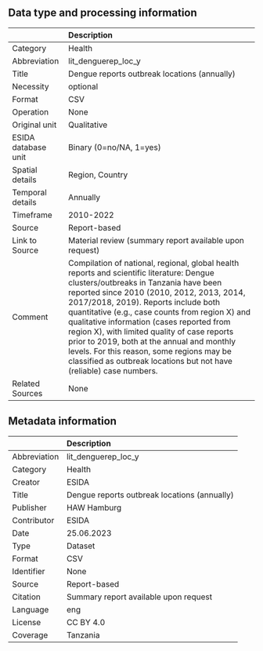 ## Data type and processing information 

|                     | Description                                                                                                                                                                                                                                                                                                                                                                                                                                                                                                                               |
|:--------------------|:------------------------------------------------------------------------------------------------------------------------------------------------------------------------------------------------------------------------------------------------------------------------------------------------------------------------------------------------------------------------------------------------------------------------------------------------------------------------------------------------------------------------------------------|
| Category            | Health                                                                                                                                                                                                                                                                                                                                                                                                                                                                                                                                    |
| Abbreviation        | lit_denguerep_loc_y                                                                                                                                                                                                                                                                                                                                                                                                                                                                                                                       |
| Title               | Dengue reports outbreak locations (annually)                                                                                                                                                                                                                                                                                                                                                                                                                                                                                              |
| Necessity           | optional                                                                                                                                                                                                                                                                                                                                                                                                                                                                                                                                  |
| Format              | CSV                                                                                                                                                                                                                                                                                                                                                                                                                                                                                                                                       |
| Operation           | None                                                                                                                                                                                                                                                                                                                                                                                                                                                                                                                                      |
| Original unit       | Qualitative                                                                                                                                                                                                                                                                                                                                                                                                                                                                                                                               |
| ESIDA database unit | Binary (0=no/NA, 1=yes)                                                                                                                                                                                                                                                                                                                                                                                                                                                                                                                   |
| Spatial details     | Region, Country                                                                                                                                                                                                                                                                                                                                                                                                                                                                                                                           |
| Temporal details    | Annually                                                                                                                                                                                                                                                                                                                                                                                                                                                                                                                                  |
| Timeframe           | 2010-2022                                                                                                                                                                                                                                                                                                                                                                                                                                                                                                                                 |
| Source              | Report-based                                                                                                                                                                                                                                                                                                                                                                                                                                                                                                                              |
| Link to Source      | Material review (summary report available upon request)                                                                                                                                                                                                                                                                                                                                                                                                                                                                                   |
| Comment             | Compilation of national, regional, global health reports and scientific literature: Dengue clusters/outbreaks in Tanzania have been reported since 2010 (2010, 2012, 2013, 2014, 2017/2018, 2019). Reports include both quantitative (e.g., case counts from region X) and qualitative information (cases reported from region X), with limited quality of case reports prior to 2019, both at the annual and monthly levels. For this reason, some regions may be classified as outbreak locations but not have (reliable) case numbers. |
| Related Sources     | None                                                                                                                                                                                                                                                                                                                                                                                                                                                                                                                                      |

## Metadata information 

|              | Description                                  |
|:-------------|:---------------------------------------------|
| Abbreviation | lit_denguerep_loc_y                          |
| Category     | Health                                       |
| Creator      | ESIDA                                        |
| Title        | Dengue reports outbreak locations (annually) |
| Publisher    | HAW Hamburg                                  |
| Contributor  | ESIDA                                        |
| Date         | 25.06.2023                                   |
| Type         | Dataset                                      |
| Format       | CSV                                          |
| Identifier   | None                                         |
| Source       | Report-based                                 |
| Citation     | Summary report available upon request        |
| Language     | eng                                          |
| License      | CC BY 4.0                                    |
| Coverage     | Tanzania                                     |